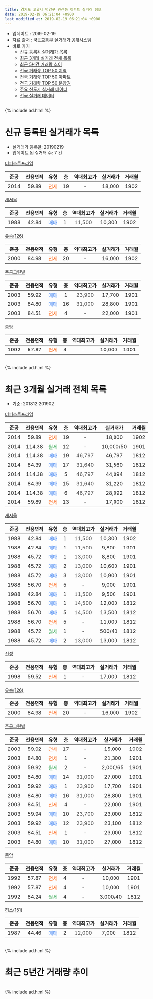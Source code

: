 ```yaml
---
title: 경기도 고양시 덕양구 관산동 아파트 실거래 정보
date: 2019-02-19 06:21:04 +0900
last_modified_at: 2019-02-19 06:21:04 +0900
---
```


* 업데이트 : 2019-02-19
* 자료 출처 : [국토교통부 실거래가 공개시스템](http://rt.molit.go.kr)
* 바로 가기
    * [신규 등록된 실거래가 목록](#신규-등록된-실거래가-목록)
    * [최근 3개월 실거래 전체 목록](#최근-3개월-실거래-전체-목록)
    * [최근 5년간 거래량 추이](#최근-5년간-거래량-추이)
    * [전국 거래량 TOP 50 지역](https://ayogom.github.io/apt-trade-info/최근-3개월-전국에서-가장-거래가-많이-발생한-지역)
    * [전국 거래량 TOP 50 아파트](https://ayogom.github.io/apt-trade-info/최근-3개월-전국에서-가장-거래가-많이-발생한-아파트)
    * [전국 거래량 TOP 50 분양권](https://ayogom.github.io/apt-trade-info/최근-3개월-전국에서-가장-거래가-많이-발생한-분양권)
    * [주요 신도시 실거래 데이터](https://ayogom.github.io/apt-trade-info/주요-신도시)
    * [전국 실거래 데이터](https://ayogom.github.io/apt-trade-info/전국)
<br>
{% include ad.html %}
<br>

# 신규 등록된 실거래가 목록
* 실거래가 등록일: 20190219
* 업데이트 된 실거래 수: 7 건


[더퍼스트프라임](https://search.naver.com/search.naver?query=%EA%B2%BD%EA%B8%B0%EB%8F%84+%EA%B3%A0%EC%96%91%EC%8B%9C+%EB%8D%95%EC%96%91%EA%B5%AC+%EA%B4%80%EC%82%B0%EB%8F%99+%EB%8D%94%ED%8D%BC%EC%8A%A4%ED%8A%B8%ED%94%84%EB%9D%BC%EC%9E%84)

|준공|전용면적|유형|층|역대최고가|실거래가|거래월|
|:---:|:---:|:---:|:---:|:---:|:---:|:---:|
|2014|59.89|<span style="color:#ff5a00">전세</span>|19|<span style="color:#444444">-</span>|18,000|1902|

[새서울](https://search.naver.com/search.naver?query=%EA%B2%BD%EA%B8%B0%EB%8F%84+%EA%B3%A0%EC%96%91%EC%8B%9C+%EB%8D%95%EC%96%91%EA%B5%AC+%EA%B4%80%EC%82%B0%EB%8F%99+%EC%83%88%EC%84%9C%EC%9A%B8)

|준공|전용면적|유형|층|역대최고가|실거래가|거래월|
|:---:|:---:|:---:|:---:|:---:|:---:|:---:|
|1988|42.84|<span style="color:#4285f3">매매</span>|1|<span style="color:#444444">11,500</span>|10,300|1902|

[유승(126)](https://search.naver.com/search.naver?query=%EA%B2%BD%EA%B8%B0%EB%8F%84+%EA%B3%A0%EC%96%91%EC%8B%9C+%EB%8D%95%EC%96%91%EA%B5%AC+%EA%B4%80%EC%82%B0%EB%8F%99+%EC%9C%A0%EC%8A%B9%28126%29)

|준공|전용면적|유형|층|역대최고가|실거래가|거래월|
|:---:|:---:|:---:|:---:|:---:|:---:|:---:|
|2000|84.98|<span style="color:#ff5a00">전세</span>|20|<span style="color:#444444">-</span>|16,000|1902|

[주공그린빌](https://search.naver.com/search.naver?query=%EA%B2%BD%EA%B8%B0%EB%8F%84+%EA%B3%A0%EC%96%91%EC%8B%9C+%EB%8D%95%EC%96%91%EA%B5%AC+%EA%B4%80%EC%82%B0%EB%8F%99+%EC%A3%BC%EA%B3%B5%EA%B7%B8%EB%A6%B0%EB%B9%8C)

|준공|전용면적|유형|층|역대최고가|실거래가|거래월|
|:---:|:---:|:---:|:---:|:---:|:---:|:---:|
|2003|59.92|<span style="color:#4285f3">매매</span>|1|<span style="color:#444444">23,900</span>|17,700|1901|
|2003|84.80|<span style="color:#4285f3">매매</span>|16|<span style="color:#444444">31,000</span>|28,800|1901|
|2003|84.51|<span style="color:#ff5a00">전세</span>|4|<span style="color:#444444">-</span>|22,000|1901|

[중앙](https://search.naver.com/search.naver?query=%EA%B2%BD%EA%B8%B0%EB%8F%84+%EA%B3%A0%EC%96%91%EC%8B%9C+%EB%8D%95%EC%96%91%EA%B5%AC+%EA%B4%80%EC%82%B0%EB%8F%99+%EC%A4%91%EC%95%99)

|준공|전용면적|유형|층|역대최고가|실거래가|거래월|
|:---:|:---:|:---:|:---:|:---:|:---:|:---:|
|1992|57.87|<span style="color:#ff5a00">전세</span>|4|<span style="color:#444444">-</span>|10,000|1901|


<br>
{% include ad.html %}
<br>

# 최근 3개월 실거래 전체 목록
* 기준: 201812-201902


[더퍼스트프라임](https://search.naver.com/search.naver?query=%EA%B2%BD%EA%B8%B0%EB%8F%84+%EA%B3%A0%EC%96%91%EC%8B%9C+%EB%8D%95%EC%96%91%EA%B5%AC+%EA%B4%80%EC%82%B0%EB%8F%99+%EB%8D%94%ED%8D%BC%EC%8A%A4%ED%8A%B8%ED%94%84%EB%9D%BC%EC%9E%84)

|준공|전용면적|유형|층|역대최고가|실거래가|거래월|
|:---:|:---:|:---:|:---:|:---:|:---:|:---:|
|2014|59.89|<span style="color:#ff5a00">전세</span>|19|<span style="color:#444444">-</span>|18,000|1902|
|2014|114.38|<span style="color:#34a853">월세</span>|12|<span style="color:#444444">-</span>|10,000/50|1901|
|2014|114.38|<span style="color:#4285f3">매매</span>|19|<span style="color:#444444">46,797</span>|46,797|1812|
|2014|84.39|<span style="color:#4285f3">매매</span>|17|<span style="color:#444444">31,640</span>|31,560|1812|
|2014|114.38|<span style="color:#4285f3">매매</span>|5|<span style="color:#444444">46,797</span>|44,094|1812|
|2014|84.39|<span style="color:#4285f3">매매</span>|15|<span style="color:#444444">31,640</span>|31,220|1812|
|2014|114.38|<span style="color:#4285f3">매매</span>|6|<span style="color:#444444">46,797</span>|28,092|1812|
|2014|59.89|<span style="color:#ff5a00">전세</span>|13|<span style="color:#444444">-</span>|17,000|1812|

[새서울](https://search.naver.com/search.naver?query=%EA%B2%BD%EA%B8%B0%EB%8F%84+%EA%B3%A0%EC%96%91%EC%8B%9C+%EB%8D%95%EC%96%91%EA%B5%AC+%EA%B4%80%EC%82%B0%EB%8F%99+%EC%83%88%EC%84%9C%EC%9A%B8)

|준공|전용면적|유형|층|역대최고가|실거래가|거래월|
|:---:|:---:|:---:|:---:|:---:|:---:|:---:|
|1988|42.84|<span style="color:#4285f3">매매</span>|1|<span style="color:#444444">11,500</span>|10,300|1902|
|1988|42.84|<span style="color:#4285f3">매매</span>|1|<span style="color:#444444">11,500</span>|9,800|1901|
|1988|45.72|<span style="color:#4285f3">매매</span>|1|<span style="color:#444444">13,000</span>|8,800|1901|
|1988|45.72|<span style="color:#4285f3">매매</span>|2|<span style="color:#444444">13,000</span>|10,600|1901|
|1988|45.72|<span style="color:#4285f3">매매</span>|3|<span style="color:#444444">13,000</span>|10,900|1901|
|1988|56.70|<span style="color:#ff5a00">전세</span>|5|<span style="color:#444444">-</span>|9,000|1901|
|1988|42.84|<span style="color:#4285f3">매매</span>|1|<span style="color:#444444">11,500</span>|9,500|1901|
|1988|56.70|<span style="color:#4285f3">매매</span>|1|<span style="color:#444444">14,500</span>|12,000|1812|
|1988|56.70|<span style="color:#4285f3">매매</span>|5|<span style="color:#444444">14,500</span>|13,500|1812|
|1988|56.70|<span style="color:#ff5a00">전세</span>|5|<span style="color:#444444">-</span>|11,000|1812|
|1988|45.72|<span style="color:#34a853">월세</span>|1|<span style="color:#444444">-</span>|500/40|1812|
|1988|45.72|<span style="color:#4285f3">매매</span>|2|<span style="color:#444444">13,000</span>|13,000|1812|

[신성](https://search.naver.com/search.naver?query=%EA%B2%BD%EA%B8%B0%EB%8F%84+%EA%B3%A0%EC%96%91%EC%8B%9C+%EB%8D%95%EC%96%91%EA%B5%AC+%EA%B4%80%EC%82%B0%EB%8F%99+%EC%8B%A0%EC%84%B1)

|준공|전용면적|유형|층|역대최고가|실거래가|거래월|
|:---:|:---:|:---:|:---:|:---:|:---:|:---:|
|1998|59.52|<span style="color:#ff5a00">전세</span>|1|<span style="color:#444444">-</span>|17,000|1812|

[유승(126)](https://search.naver.com/search.naver?query=%EA%B2%BD%EA%B8%B0%EB%8F%84+%EA%B3%A0%EC%96%91%EC%8B%9C+%EB%8D%95%EC%96%91%EA%B5%AC+%EA%B4%80%EC%82%B0%EB%8F%99+%EC%9C%A0%EC%8A%B9%28126%29)

|준공|전용면적|유형|층|역대최고가|실거래가|거래월|
|:---:|:---:|:---:|:---:|:---:|:---:|:---:|
|2000|84.98|<span style="color:#ff5a00">전세</span>|20|<span style="color:#444444">-</span>|16,000|1902|

[주공그린빌](https://search.naver.com/search.naver?query=%EA%B2%BD%EA%B8%B0%EB%8F%84+%EA%B3%A0%EC%96%91%EC%8B%9C+%EB%8D%95%EC%96%91%EA%B5%AC+%EA%B4%80%EC%82%B0%EB%8F%99+%EC%A3%BC%EA%B3%B5%EA%B7%B8%EB%A6%B0%EB%B9%8C)

|준공|전용면적|유형|층|역대최고가|실거래가|거래월|
|:---:|:---:|:---:|:---:|:---:|:---:|:---:|
|2003|59.92|<span style="color:#ff5a00">전세</span>|17|<span style="color:#444444">-</span>|15,000|1902|
|2003|84.80|<span style="color:#ff5a00">전세</span>|1|<span style="color:#444444">-</span>|21,300|1901|
|2003|59.92|<span style="color:#34a853">월세</span>|2|<span style="color:#444444">-</span>|2,000/65|1901|
|2003|84.80|<span style="color:#4285f3">매매</span>|14|<span style="color:#444444">31,000</span>|27,000|1901|
|2003|59.92|<span style="color:#4285f3">매매</span>|1|<span style="color:#444444">23,900</span>|17,700|1901|
|2003|84.80|<span style="color:#4285f3">매매</span>|16|<span style="color:#444444">31,000</span>|28,800|1901|
|2003|84.51|<span style="color:#ff5a00">전세</span>|4|<span style="color:#444444">-</span>|22,000|1901|
|2003|59.94|<span style="color:#4285f3">매매</span>|10|<span style="color:#444444">23,700</span>|23,000|1812|
|2003|59.92|<span style="color:#4285f3">매매</span>|12|<span style="color:#444444">23,900</span>|23,100|1812|
|2003|84.51|<span style="color:#ff5a00">전세</span>|1|<span style="color:#444444">-</span>|23,000|1812|
|2003|84.80|<span style="color:#4285f3">매매</span>|10|<span style="color:#444444">31,000</span>|27,000|1812|

[중앙](https://search.naver.com/search.naver?query=%EA%B2%BD%EA%B8%B0%EB%8F%84+%EA%B3%A0%EC%96%91%EC%8B%9C+%EB%8D%95%EC%96%91%EA%B5%AC+%EA%B4%80%EC%82%B0%EB%8F%99+%EC%A4%91%EC%95%99)

|준공|전용면적|유형|층|역대최고가|실거래가|거래월|
|:---:|:---:|:---:|:---:|:---:|:---:|:---:|
|1992|57.87|<span style="color:#ff5a00">전세</span>|4|<span style="color:#444444">-</span>|10,000|1901|
|1992|57.87|<span style="color:#ff5a00">전세</span>|4|<span style="color:#444444">-</span>|10,000|1901|
|1992|84.24|<span style="color:#34a853">월세</span>|4|<span style="color:#444444">-</span>|3,000/40|1812|

[허스(151)](https://search.naver.com/search.naver?query=%EA%B2%BD%EA%B8%B0%EB%8F%84+%EA%B3%A0%EC%96%91%EC%8B%9C+%EB%8D%95%EC%96%91%EA%B5%AC+%EA%B4%80%EC%82%B0%EB%8F%99+%ED%97%88%EC%8A%A4%28151%29)

|준공|전용면적|유형|층|역대최고가|실거래가|거래월|
|:---:|:---:|:---:|:---:|:---:|:---:|:---:|
|1987|44.46|<span style="color:#4285f3">매매</span>|2|<span style="color:#444444">12,000</span>|7,000|1812|


<br>
{% include ad.html %}
<br>

# 최근 5년간 거래량 추이


<div style="width:100%;">
    <canvas id="deal_progress" height="200"></canvas>
</div>

<script>
new Chart(document.getElementById("deal_progress"), {
    type: 'line',
    data: {
        labels: ['201402','201403','201404','201405','201406','201407','201408','201409','201410','201411','201412','201501','201502','201503','201504','201505','201506','201507','201508','201509','201510','201511','201512','201601','201602','201603','201604','201605','201606','201607','201608','201609','201610','201611','201612','201701','201702','201703','201704','201705','201706','201707','201708','201709','201710','201711','201712','201801','201802','201803','201804','201805','201806','201807','201808','201809','201810','201811','201812','201901','201902'],
        datasets: [{
            label: '매매',
            pointRadius: 1,
            data: [11, 31, 17, 20, 8, 22, 18, 16, 15, 10, 9, 16, 21, 23, 24, 26, 16, 31, 39, 20, 16, 17, 11, 14, 17, 25, 23, 22, 18, 27, 19, 29, 20, 19, 12, 10, 19, 31, 20, 17, 18, 14, 5, 7, 11, 11, 6, 13, 9, 25, 15, 7, 17, 6, 10, 22, 8, 11, 12, 8, 1],
            borderColor: "rgba(255, 201, 14, 1)",
            backgroundColor: "rgba(255, 201, 14, 0.5)",
            fill: false,
            lineTension: 0
        },{
            label: '전월세',
            pointRadius: 1,
            data: [20, 22, 17, 30, 22, 10, 17, 10, 20, 12, 11, 20, 12, 22, 14, 12, 14, 13, 17, 15, 18, 19, 14, 17, 18, 26, 18, 21, 13, 11, 6, 9, 12, 17, 9, 15, 14, 11, 16, 19, 10, 15, 16, 13, 11, 7, 12, 13, 7, 20, 16, 13, 15, 11, 5, 7, 14, 6, 6, 7, 3],
            borderColor: "rgba(0, 141, 185, 1)",
            backgroundColor: "rgba(0, 141, 185, 0.5)",
            fill: false,
            lineTension: 0
        }
        ]
    },
    options: {
        responsive: true,
        title: {
            display: false
        },
        tooltips: {
            mode: 'index',
            intersect: false
        },
        hover: {
            mode: 'nearest',
            intersect: true
        },
        scales: {
            xAxes: [{
                display: true,
                scaleLabel: {
                    display: true,
                    labelString: '년/월'
                }
            }],
            yAxes: [{
                display: true,
                ticks: {
                    suggestedMin: 0,
                },
                scaleLabel: {
                    display: true,
                    labelString: '실거래 수'
                }
            }]
        }
    }
});

</script>


<br>
{% include ad.html %}
<br>


